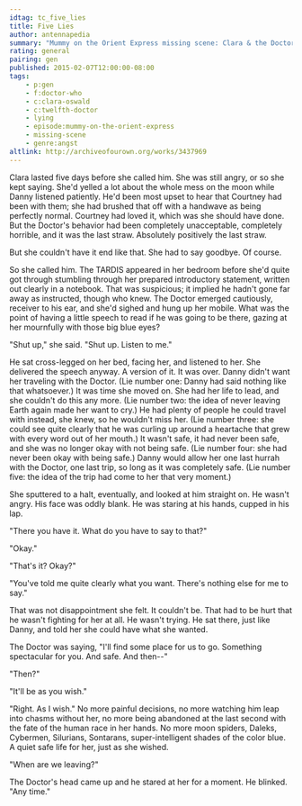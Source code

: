```yaml
---
idtag: tc_five_lies
title: Five Lies
author: antennapedia
summary: "Mummy on the Orient Express missing scene: Clara & the Doctor decide to go for one last hurrah."
rating: general
pairing: gen
published: 2015-02-07T12:00:00-08:00
tags:
    - p:gen
    - f:doctor-who
    - c:clara-oswald
    - c:twelfth-doctor
    - lying
    - episode:mummy-on-the-orient-express
    - missing-scene
    - genre:angst
altlink: http://archiveofourown.org/works/3437969
---
```

Clara lasted five days before she called him. She was still angry, or so she kept saying. She'd yelled a lot about the whole mess on the moon while Danny listened patiently. He'd been most upset to hear that Courtney had been with them; she had brushed that off with a handwave as being perfectly normal. Courtney had loved it, which was she should have done. But the Doctor's behavior had been completely unacceptable, completely horrible, and it was the last straw. Absolutely positively the last straw.

But she couldn't have it end like that. She had to say goodbye. Of course.

So she called him. The TARDIS appeared in her bedroom before she'd quite got through stumbling through her prepared introductory statement, written out clearly in a notebook. That was suspicious; it implied he hadn't gone far away as instructed, though who knew. The Doctor emerged cautiously, receiver to his ear, and she'd sighed and hung up her mobile. What was the point of having a little speech to read if he was going to be there, gazing at her mournfully with those big blue eyes?

"Shut up," she said. "Shut up. Listen to me."

He sat cross-legged on her bed, facing her, and listened to her. She delivered the speech anyway. A version of it. It was over. Danny didn't want her traveling with the Doctor. (Lie number one: Danny had said nothing like that whatsoever.) It was time she moved on. She had her life to lead, and she couldn't do this any more. (Lie number two: the idea of never leaving Earth again made her want to cry.) He had plenty of people he could travel with instead, she knew, so he wouldn't miss her. (Lie number three: she could see quite clearly that he was curling up around a heartache that grew with every word out of her mouth.) It wasn't safe, it had never been safe, and she was no longer okay with not being safe. (Lie number four: she had never been okay with being safe.) Danny would allow her one last hurrah with the Doctor, one last trip, so long as it was completely safe. (Lie number five: the idea of the trip had come to her that very moment.)

She sputtered to a halt, eventually, and looked at him straight on. He wasn't angry. His face was oddly blank. He was staring at his hands, cupped in his lap.

"There you have it. What do you have to say to that?"

"Okay."

"That's it? Okay?"

"You've told me quite clearly what you want. There's nothing else for me to say."

That was not disappointment she felt. It couldn't be. That had to be hurt that he wasn't fighting for her at all. He wasn't trying. He sat there, just like Danny, and told her she could have what she wanted.

The Doctor was saying, "I'll find some place for us to go. Something spectacular for you. And safe. And then--"

"Then?"

"It'll be as you wish."

"Right. As I wish." No more painful decisions, no more watching him leap into chasms without her, no more being abandoned at the last second with the fate of the human race in her hands. No more moon spiders, Daleks, Cybermen, Silurians, Sontarans, super-intelligent shades of the color blue. A quiet safe life for her, just as she wished.

"When are we leaving?"

The Doctor's head came up and he stared at her for a moment. He blinked. "Any time."

